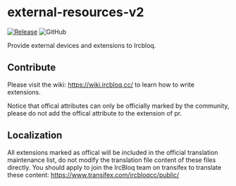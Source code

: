 # external-resources-v2

[![Release](https://github.com/ircbloqcc/external-resources-v2/actions/workflows/release.yml/badge.svg)](https://github.com/ircbloqcc/external-resources-v2/actions/workflows/release.yml)
![GitHub](https://img.shields.io/github/license/ircbloqcc/external-resources-v2)

Provide external devices and extensions to Ircbloq.

## Contribute

Please visit the wiki: https://wiki.ircbloq.cc/ to learn how to write extensions.

Notice that offical attributes can only be officially marked by the community, please do not add the offical attribute to the extension of pr.

## Localization

All extensions marked as offical will be included in the official translation maintenance list, do not modify the translation file content of these files directly. You should apply to join the IrcBloq team on transifex to translate these content: https://www.transifex.com/ircbloqcc/public/